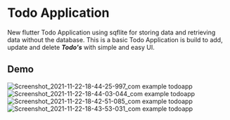 # Todo Application

New flutter Todo Application using sqflite for storing data and retrieving data without the database. This is a basic Todo Application is build to add, update and delete ***Todo's*** with simple and easy UI. 

## Demo

![Screenshot_2021-11-22-18-44-25-997_com example todoapp](https://user-images.githubusercontent.com/72371931/142870459-060eacb7-80ae-40d2-979d-d8331ca7792e.jpg)
![Screenshot_2021-11-22-18-44-03-044_com example todoapp](https://user-images.githubusercontent.com/72371931/142870607-09bdd253-b71f-445e-ac27-9b1c1aab5094.jpg)
![Screenshot_2021-11-22-18-42-51-085_com example todoapp](https://user-images.githubusercontent.com/72371931/142870626-6c5db5ee-dde5-4b88-854c-6da01dcac081.jpg)
![Screenshot_2021-11-22-18-43-53-031_com example todoapp](https://user-images.githubusercontent.com/72371931/142870672-9f00e237-9a6c-487a-8ea7-9cbbda0887a7.jpg)

